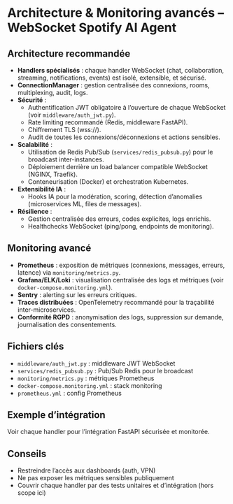 # Architecture & Monitoring avancés – WebSocket Spotify AI Agent

## Architecture recommandée

- **Handlers spécialisés** : chaque handler WebSocket (chat, collaboration, streaming, notifications, events) est isolé, extensible, et sécurisé.
- **ConnectionManager** : gestion centralisée des connexions, rooms, multiplexing, audit, logs.
- **Sécurité** :
  - Authentification JWT obligatoire à l’ouverture de chaque WebSocket (voir `middleware/auth_jwt.py`).
  - Rate limiting recommandé (Redis, middleware FastAPI).
  - Chiffrement TLS (wss://).
  - Audit de toutes les connexions/déconnexions et actions sensibles.
- **Scalabilité** :
  - Utilisation de Redis Pub/Sub (`services/redis_pubsub.py`) pour le broadcast inter-instances.
  - Déploiement derrière un load balancer compatible WebSocket (NGINX, Traefik).
  - Conteneurisation (Docker) et orchestration Kubernetes.
- **Extensibilité IA** :
  - Hooks IA pour la modération, scoring, détection d’anomalies (microservices ML, files de messages).
- **Résilience** :
  - Gestion centralisée des erreurs, codes explicites, logs enrichis.
  - Healthchecks WebSocket (ping/pong, endpoints de monitoring).

## Monitoring avancé

- **Prometheus** : exposition de métriques (connexions, messages, erreurs, latence) via `monitoring/metrics.py`.
- **Grafana/ELK/Loki** : visualisation centralisée des logs et métriques (voir `docker-compose.monitoring.yml`).
- **Sentry** : alerting sur les erreurs critiques.
- **Traces distribuées** : OpenTelemetry recommandé pour la traçabilité inter-microservices.
- **Conformité RGPD** : anonymisation des logs, suppression sur demande, journalisation des consentements.

## Fichiers clés
- `middleware/auth_jwt.py` : middleware JWT WebSocket
- `services/redis_pubsub.py` : Pub/Sub Redis pour le broadcast
- `monitoring/metrics.py` : métriques Prometheus
- `docker-compose.monitoring.yml` : stack monitoring
- `prometheus.yml` : config Prometheus

## Exemple d’intégration
Voir chaque handler pour l’intégration FastAPI sécurisée et monitorée.

## Conseils
- Restreindre l’accès aux dashboards (auth, VPN)
- Ne pas exposer les métriques sensibles publiquement
- Couvrir chaque handler par des tests unitaires et d’intégration (hors scope ici)
